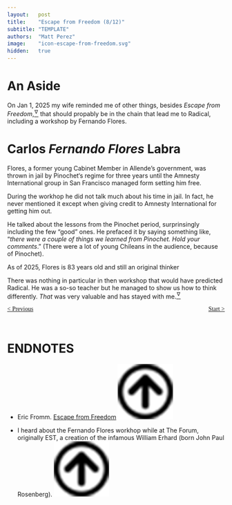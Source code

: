 ```yaml
---
layout:   post
title:    "Escape from Freedom (8/12)"
subtitle: "TEMPLATE"
authors:  "Matt Perez"
image:    "icon-escape-from-freedom.svg"
hidden:   true
---
```


<div style='display:none; '>
 <p><em>Escape from Freedom</em> was published in 1941. Pim de Morre, co-founder of <em>Corporate Rebels</em>, reminded me of it(he is reading it!). I first read it when I was 18-19 years old (I am a mere 73 now).</p>
</div>

<h1>An Aside</h1>
 <p>On Jan 1, 2025 my wife reminded me of other things, besides <em>Escape from Freedom</em>,<a href='#en01'><sup id='bm01'>&hairsp;&nabla;&hairsp;</sup></a> that should propably be in the chain that lead me to Radical, including a workshop by Fernando Flores.</p>

<h1>Carlos <em>Fernando Flores</em> Labra</h1>
 <p>Flores, a former young Cabinet Member in Allende&rsquo;s government, was thrown in jail by Pinochet&lsquo;s regime for three years until the Amnesty International group in San Francisco managed form setting him free.</p>
 <p>During the workhop he did not talk much about his time in jail. In fact, he never mentioned it except when giving credit to Amnesty International for getting him out.</p>
 <p>He talked about the lessons from the Pinochet period, surprinsingly including the few &ldquo;good&rdquo; ones. He prefaced it by saying something like, &ldquo;<em>there were a couple of things we learned from Pinochet. Hold your comments</em>.&rdquo; (There were a lot of young Chileans in the audience, because of Pinochet).</p>
 <p>As of 2025, Flores is 83 years old and still an original thinker</p>
 <p>There was nothing in particular in then workshop that would have predicted Radical. He was a so-so teacher but he managed to show us how to think differently. <em>That</em> was very valuable and has stayed with me.<a href='#en02'><sup id='bm02'>&hairsp;&nabla;&hairsp;</sup></a></p>

<div style="margin-bottom:1in; font-family: American Typewriter, serif; ">
 <span style="float:left; ">
  <a href="https://radicalcompanies.com/2024/12/29/escape-from-freedom">&lt; Previous</a>
 </span>
 <span style="float:right; ">
  <a href="https://radicalcompanies.com/2025/01/03/escape-from-freedom">Start &gt;</a>
 </span>
</div>

<h1 class="_section">ENDNOTES</h1>
 <ul>
  <li id="en01">
   <p class="_list-item">
    Eric Fromm.
    <a href="https://www.amazon.com/Escape-Freedom-Erich-Fromm/dp/0805031499" target="_blank">Escape from Freedom</a>
    <a href="#bm01" class="_uparrow"><img src="/assets/img/arrow-up-icon.png"></a>
   </p>
  </li>
  <li id="en02">
   <p class="_list-item">
    I heard about the Fernando Flores workhop while at The Forum, originally EST, a creation of the infamous William Erhard (born John Paul Rosenberg).
    <a href="#bm02" class="_uparrow"><img src="/assets/img/arrow-up-icon.png"></a>
   </p>
  </li>
 </ul>